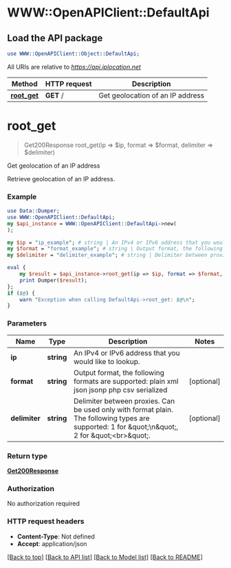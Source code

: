 # WWW::OpenAPIClient::DefaultApi

## Load the API package
```perl
use WWW::OpenAPIClient::Object::DefaultApi;
```

All URIs are relative to *https://api.iplocation.net*

Method | HTTP request | Description
------------- | ------------- | -------------
[**root_get**](DefaultApi.md#root_get) | **GET** / | Get geolocation of an IP address


# **root_get**
> Get200Response root_get(ip => $ip, format => $format, delimiter => $delimiter)

Get geolocation of an IP address

Retrieve geolocation of an IP address. 

### Example
```perl
use Data::Dumper;
use WWW::OpenAPIClient::DefaultApi;
my $api_instance = WWW::OpenAPIClient::DefaultApi->new(
);

my $ip = "ip_example"; # string | An IPv4 or IPv6 address that you would like to lookup.
my $format = "format_example"; # string | Output format, the following formats are supported: plain xml json jsonp php csv serialized
my $delimiter = "delimiter_example"; # string | Delimiter between proxies. Can be used only with format plain. The following types are supported: 1 for \"\\n\", 2 for \"<br>\".

eval {
    my $result = $api_instance->root_get(ip => $ip, format => $format, delimiter => $delimiter);
    print Dumper($result);
};
if ($@) {
    warn "Exception when calling DefaultApi->root_get: $@\n";
}
```

### Parameters

Name | Type | Description  | Notes
------------- | ------------- | ------------- | -------------
 **ip** | **string**| An IPv4 or IPv6 address that you would like to lookup. | 
 **format** | **string**| Output format, the following formats are supported: plain xml json jsonp php csv serialized | [optional] 
 **delimiter** | **string**| Delimiter between proxies. Can be used only with format plain. The following types are supported: 1 for \&quot;\\n\&quot;, 2 for \&quot;&lt;br&gt;\&quot;. | [optional] 

### Return type

[**Get200Response**](Get200Response.md)

### Authorization

No authorization required

### HTTP request headers

 - **Content-Type**: Not defined
 - **Accept**: application/json

[[Back to top]](#) [[Back to API list]](../README.md#documentation-for-api-endpoints) [[Back to Model list]](../README.md#documentation-for-models) [[Back to README]](../README.md)

